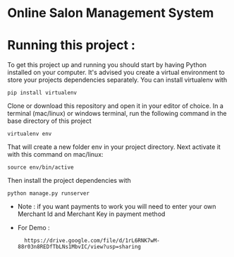 # Online Salon Management System


# Running this project :

To get this project up and running you should start by having Python installed on your computer. It's advised you create a virtual environment to store your projects dependencies separately. You can install virtualenv with

    pip install virtualenv 

Clone or download this repository and open it in your editor of choice. In a terminal (mac/linux) or windows terminal, run the following command in the base directory of this project

    virtualenv env
That will create a new folder env in your project directory. Next activate it with this command on mac/linux:

    source env/bin/active
Then install the project dependencies with

    python manage.py runserver

* Note : if you want payments to work you will need to enter your own Merchant Id and Merchant Key in payment method

* For Demo :

        https://drive.google.com/file/d/1rL6RNK7wM-88r03n8REDfTbLNs1MbvIC/view?usp=sharing
